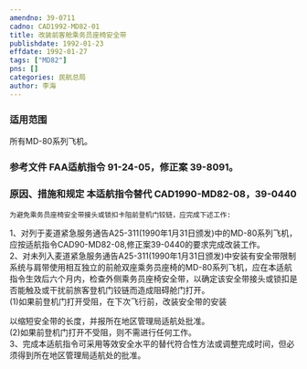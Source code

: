 ```yaml
---
amendno: 39-0711  
cadno: CAD1992-MD82-01  
title: 改装前客舱乘务员座椅安全带  
publishdate: 1992-01-23  
effdate: 1992-01-27  
tags: ["MD82"]  
pns: []  
categories: 民航总局  
author: 李海  
---
```

  
### 适用范围  
所有MD-80系列飞机。  
  
<!--more-->  
### 参考文件    FAA适航指令 91-24-05，修正案 39-8091。  
  
### 原因、措施和规定 本适航指令替代 CAD1990-MD82-08，39-0440  
    为避免乘务员座椅安全带接头或锁扣卡阻前登机门铰链，应完成下述工作:  
1、对列于麦道紧急服务通告A25-311(1990年1月31日颁发)中的MD-80系列飞机，应按适航指令CAD90-MD82-08,修正案39-0440的要求完成改装工作。  
    2、对未列入麦道紧急服务通告A25-311(1990年1月31日颁发)中安装有安全带限制系统与肩带使用相互独立的前舱双座乘务员座椅的MD-80系列飞机，应在本适航指令生效后六个月内，检查外侧乘务员座椅安全带，以确定该安全带接头或锁扣是否能触及或干扰前旅客登机门铰链而造成阻碍舱门打开。  
      (1)如果前登机门打开受阻，在下次飞行前，改装安全带的安装  
   
以缩短安全带的长度，并报所在地区管理局适航处批准。  
(2)如果前登机门打开不受阻，则不需进行任何工作。  
    3、完成本适航指令可采用等效安全水平的替代符合性方法或调整完成时间，但必须得到所在地区管理局适航处的批准。  

